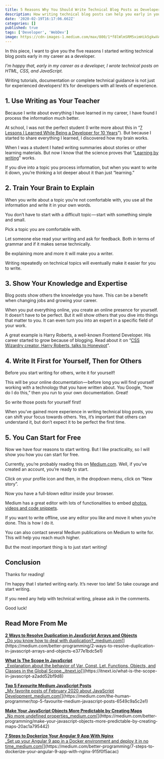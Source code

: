 ```yaml
---
title: 5 Reasons Why You Should Write Technical Blog Posts as Developer
description: How writing technical blog posts can help you early in your developer career
date: '2020-02-19T16:17:06.662Z'
categories: []
published: true
tags: ['Developer', 'WebDev']
image: https://cdn-images-1.medium.com/max/800/1*f8lWlmSRM5ximHik5gkwVA.jpeg
---
```


In this piece, I want to give you the five reasons I started writing technical blog posts early in my career as a developer.

_I’m happy that, early in my career as a developer, I wrote technical posts on HTML, CSS, and JavaScript._

Writing tutorials, documentation or complete technical guidance is not just for experienced developers! It’s for developers with all levels of experience.

## 1\. Use Writing as Your Teacher

Because I write about everything I have learned in my career, I have found I process the information much better.

At school, I was not the perfect student (I write more about this in “[7 Lessons I Learned While Being a Developer for 10 Years](https://medium.com/better-programming/7-lessons-i-learned-while-being-a-developer-for-10-years-c0e3db2c1336)”). But because I started to share everything I learned, I discovered how my brain works.

When I was a student I hated writing summaries about stories or other learning materials. But now I know that the science proves that “[Learning by writing](https://uwaterloo.ca/centre-for-teaching-excellence/teaching-resources/teaching-tips/developing-assignments/cross-discipline-skills/using-writing-learning-tool)" works.

If you dive into a topic you process information, but when you want to write it down, you’re thinking a lot deeper about it than just “learning.”

## 2\. Train Your Brain to Explain

When you write about a topic you’re not comfortable with, you use all the information and write it in your own words.

You don’t have to start with a difficult topic — start with something simple and small.

Pick a topic you are comfortable with.

Let someone else read your writing and ask for feedback. Both in terms of grammar and if it makes sense technically.

Be explaining more and more it will make you a writer.

Writing repeatedly on technical topics will eventually make it easier for you to write.

## 3\. Show Your Knowledge and Expertise

Blog posts show others the knowledge you have. This can be a benefit when changing jobs and growing your career.

When you put everything online, you create an online presence for yourself. It doesn’t have to be perfect. But it will show others that you dive into things that matter to you. It can even turn you into an expert in a specific field of your work.

A great example is Harry Roberts, a well-known Frontend Developer. His career started to grow because of blogging. Read about it on “[CSS Wizardry creator, Harry Roberts, talks to Honeypot](https://blog.honeypot.io/interview-harry-roberts-css-wizardry/)".

## 4\. Write It First for Yourself, Then for Others

Before you start writing for others, write it for yourself!

This will be your online documentation — before long you will find yourself working with a technology that you have written about. You Google, “how do I do this,” then you run to your own documentation. Great!

So write those posts for yourself first!

When you’ve gained more experience in writing technical blog posts, you can shift your focus towards others. Yes, it’s important that others can understand it, but don’t expect it to be perfect the first time.

## 5\. You Can Start for Free

Now we have four reasons to start writing. But I like practicality, so I will show you how you can start for free.

Currently, you’re probably reading this on [Medium.com](https://medium.com). Well, if you’ve created an account, you’re ready to start.

Click on your profile icon and then, in the dropdown menu, click on “New story”.

Now you have a full-blown editor inside your browser.

Medium has a great editor with lots of functionalities to embed [photos, videos and code snippets](https://help.medium.com/hc/en-us/articles/214981378-Embeds).

If you want to write offline, use any editor you like and move it when you’re done. This is how I do it.

You can also contact several Medium publications on Medium to write for. This will help you reach much higher.

But the most important thing is to just start writing!

## Conclusion

Thanks for reading!

I’m happy that I started writing early. It’s never too late! So take courage and start writing.

If you need any help with technical writing, please ask in the comments.

Good luck!

## Read More From Me

[**2 Ways to Resolve Duplication in JavaScript Arrays and Objects**  
_Do you know how to deal with duplication?_medium.com](https://medium.com/better-programming/2-ways-to-resolve-duplication-in-javascript-arrays-and-objects-e377e1bdc5e1 "https://medium.com/better-programming/2-ways-to-resolve-duplication-in-javascript-arrays-and-objects-e377e1bdc5e1")[](https://medium.com/better-programming/2-ways-to-resolve-duplication-in-javascript-arrays-and-objects-e377e1bdc5e1)

[**What Is The Scope In JavaScript**  
_Explanation about the behavior of Var, Const, Let, Functions, Objects, and Classes in the Global Scope._itnext.io](https://itnext.io/what-is-the-scope-in-javascript-a2add52bf9d8 "https://itnext.io/what-is-the-scope-in-javascript-a2add52bf9d8")[](https://itnext.io/what-is-the-scope-in-javascript-a2add52bf9d8)

[**Top 5 Favourite Medium JavaScript Posts**  
_My favorite posts of February 2020 about JavaScript Development_medium.com](https://medium.com/the-human-programmer/top-5-favourite-medium-javascript-posts-6549c9a5c2e1 "https://medium.com/the-human-programmer/top-5-favourite-medium-javascript-posts-6549c9a5c2e1")[](https://medium.com/the-human-programmer/top-5-favourite-medium-javascript-posts-6549c9a5c2e1)

[**Make Your JavaScript Objects More Predictable by Creating Maps**  
_No more undefined properties_medium.com](https://medium.com/better-programming/make-your-javascript-objects-more-predictable-by-creating-maps-20ac1a795442 "https://medium.com/better-programming/make-your-javascript-objects-more-predictable-by-creating-maps-20ac1a795442")[](https://medium.com/better-programming/make-your-javascript-objects-more-predictable-by-creating-maps-20ac1a795442)

[**7 Steps to Dockerize Your Angular 9 App With Nginx**  
_Set up your Angular 9 app in a Docker environment and deploy it in no time_medium.com](https://medium.com/better-programming/7-steps-to-dockerize-your-angular-9-app-with-nginx-915f0f5acac "https://medium.com/better-programming/7-steps-to-dockerize-your-angular-9-app-with-nginx-915f0f5acac")[](https://medium.com/better-programming/7-steps-to-dockerize-your-angular-9-app-with-nginx-915f0f5acac)